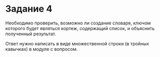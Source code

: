<h1>Задание 4</h1>

Необходимо проверить, возможно ли создание словаря, ключом которого будет являться кортеж, содержащий список,
и объяснить полученный результат.

Ответ нужно написать в виде множественной строки (в тройных кавычках) в модуле с вопросом. 